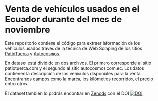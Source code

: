 # Venta de vehículos usados en el Ecuador durante del mes de noviembre

Este repositorio contiene el código para extraer información de los vehículos usados través de la técnica de Web Scraping de los sitios [PatioTuerca](https://ecuador.patiotuerca.com/) y [Autocosmos](https://www.autocosmos.com.ec/). 

En dataset está dividido en dos archivos. El primero corresponde al sitio patiotuerca.com y el segundo al sitio autocosmos.com.ec. Los datos contienen la descripción de los vehículos disponibles para la venta. Encontramos campos como la marca, los kilómetros recorridos, el precio entro otros.

El dataset también lo podrás encontrar en [Zenodo](https://zenodo.org/record/7332611#.Y3x0EnbMK3A) con el DOI [![DOI](https://zenodo.org/badge/DOI/10.5281/zenodo.7332611.svg)](https://doi.org/10.5281/zenodo.7332611)
